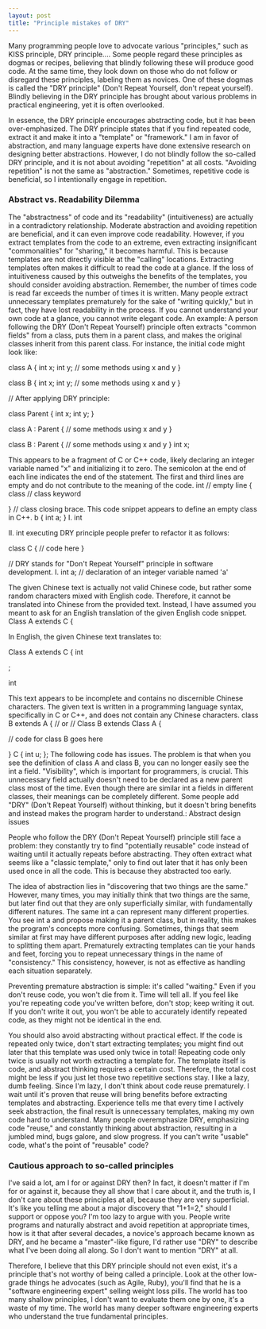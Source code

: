 ```yaml
---
layout: post
title: "Principle mistakes of DRY"
---
```



Many programming people love to advocate various "principles," such as KISS principle, DRY principle.... Some people regard these principles as dogmas or recipes, believing that blindly following these will produce good code. At the same time, they look down on those who do not follow or disregard these principles, labeling them as novices. One of these dogmas is called the "DRY principle" (Don't Repeat Yourself, don't repeat yourself). Blindly believing in the DRY principle has brought about various problems in practical engineering, yet it is often overlooked.

In essence, the DRY principle encourages abstracting code, but it has been over-emphasized. The DRY principle states that if you find repeated code, extract it and make it into a "template" or "framework." I am in favor of abstraction, and many language experts have done extensive research on designing better abstractions. However, I do not blindly follow the so-called DRY principle, and it is not about avoiding "repetition" at all costs. "Avoiding repetition" is not the same as "abstraction." Sometimes, repetitive code is beneficial, so I intentionally engage in repetition.

### Abstract vs. Readability Dilemma

The "abstractness" of code and its "readability" (intuitiveness) are actually in a contradictory relationship. Moderate abstraction and avoiding repetition are beneficial, and it can even improve code readability. However, if you extract templates from the code to an extreme, even extracting insignificant "commonalities" for "sharing," it becomes harmful. This is because templates are not directly visible at the "calling" locations. Extracting templates often makes it difficult to read the code at a glance. If the loss of intuitiveness caused by this outweighs the benefits of the templates, you should consider avoiding abstraction. Remember, the number of times code is read far exceeds the number of times it is written. Many people extract unnecessary templates prematurely for the sake of "writing quickly," but in fact, they have lost readability in the process. If you cannot understand your own code at a glance, you cannot write elegant code. An example: A person following the DRY (Don't Repeat Yourself) principle often extracts "common fields" from a class, puts them in a parent class, and makes the original classes inherit from this parent class. For instance, the initial code might look like:

class A {
 int x;
 int y;
 // some methods using x and y
}

class B {
 int x;
 int y;
 // some methods using x and y
}

// After applying DRY principle:

class Parent {
 int x;
 int y;
}

class A : Parent {
 // some methods using x and y
}

class B : Parent {
 // some methods using x and y
} int
x;

This appears to be a fragment of C or C++ code, likely declaring an integer variable named "x" and initializing it to zero. The semicolon at the end of each line indicates the end of the statement. The first and third lines are empty and do not contribute to the meaning of the code. int // empty line
{
 class // class keyword

} // class closing brace. This code snippet appears to define an empty class in C++. b
{
 int
 a;
} I. int

II. int executing DRY principle people prefer to refactor it as follows:

class
C
{
// code here
}

// DRY stands for "Don't Repeat Yourself" principle in software development. I. int a; // declaration of an integer variable named 'a'

The given Chinese text is actually not valid Chinese code, but rather some random characters mixed with English code. Therefore, it cannot be translated into Chinese from the provided text. Instead, I have assumed you meant to ask for an English translation of the given English code snippet. Class A extends C {

In English, the given Chinese text translates to:

Class A extends C { int

;

int

This text appears to be incomplete and contains no discernible Chinese characters. The given text is written in a programming language syntax, specifically in C or C++, and does not contain any Chinese characters. class B extends A {
// or
// Class B extends Class A {

// code for class B goes here

} C
{
 int u;
}; The following code has issues. The problem is that when you see the definition of class A and class B, you can no longer easily see the int a field. "Visibility", which is important for programmers, is crucial. This unnecessary field actually doesn't need to be declared as a new parent class most of the time. Even though there are similar int a fields in different classes, their meanings can be completely different. Some people add "DRY" (Don't Repeat Yourself) without thinking, but it doesn't bring benefits and instead makes the program harder to understand.: Abstract design issues

People who follow the DRY (Don't Repeat Yourself) principle still face a problem: they constantly try to find "potentially reusable" code instead of waiting until it actually repeats before abstracting. They often extract what seems like a "classic template," only to find out later that it has only been used once in all the code. This is because they abstracted too early.

The idea of abstraction lies in "discovering that two things are the same." However, many times, you may initially think that two things are the same, but later find out that they are only superficially similar, with fundamentally different natures. The same int a can represent many different properties. You see int a and propose making it a parent class, but in reality, this makes the program's concepts more confusing. Sometimes, things that seem similar at first may have different purposes after adding new logic, leading to splitting them apart. Prematurely extracting templates can tie your hands and feet, forcing you to repeat unnecessary things in the name of "consistency." This consistency, however, is not as effective as handling each situation separately.

Preventing premature abstraction is simple: it's called "waiting." Even if you don't reuse code, you won't die from it. Time will tell all. If you feel like you're repeating code you've written before, don't stop; keep writing it out. If you don't write it out, you won't be able to accurately identify repeated code, as they might not be identical in the end.

You should also avoid abstracting without practical effect. If the code is repeated only twice, don't start extracting templates; you might find out later that this template was used only twice in total! Repeating code only twice is usually not worth extracting a template for. The template itself is code, and abstract thinking requires a certain cost. Therefore, the total cost might be less if you just let those two repetitive sections stay. I like a lazy, dumb feeling. Since I'm lazy, I don't think about code reuse prematurely. I wait until it's proven that reuse will bring benefits before extracting templates and abstracting. Experience tells me that every time I actively seek abstraction, the final result is unnecessary templates, making my own code hard to understand. Many people overemphasize DRY, emphasizing code "reuse," and constantly thinking about abstraction, resulting in a jumbled mind, bugs galore, and slow progress. If you can't write "usable" code, what's the point of "reusable" code?

### Cautious approach to so-called principles

I've said a lot, am I for or against DRY then? In fact, it doesn't matter if I'm for or against it, because they all show that I care about it, and the truth is, I don't care about these principles at all, because they are very superficial. It's like you telling me about a major discovery that "1+1=2," should I support or oppose you? I'm too lazy to argue with you. People write programs and naturally abstract and avoid repetition at appropriate times, how is it that after several decades, a novice's approach became known as DRY, and he became a "master"-like figure, I'd rather use "DRY" to describe what I've been doing all along. So I don't want to mention "DRY" at all.

Therefore, I believe that this DRY principle should not even exist, it's a principle that's not worthy of being called a principle. Look at the other low-grade things he advocates (such as Agile, Ruby), you'll find that he is a "software engineering expert" selling weight loss pills. The world has too many shallow principles, I don't want to evaluate them one by one, it's a waste of my time. The world has many deeper software engineering experts who understand the true fundamental principles.